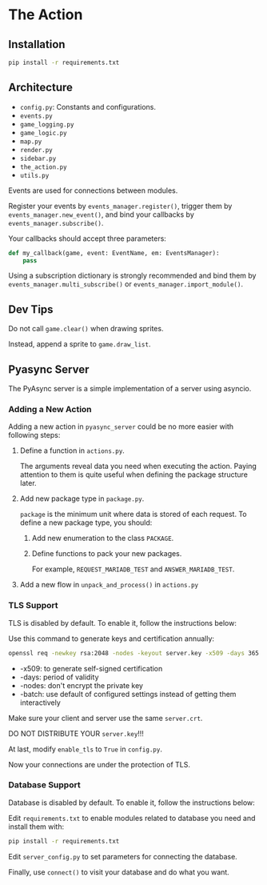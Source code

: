 # The Action

## Installation

```bash
pip install -r requirements.txt
```

## Architecture

- `config.py`: Constants and configurations.
- `events.py`
- `game_logging.py`
- `game_logic.py`
- `map.py`
- `render.py`
- `sidebar.py`
- `the_action.py`
- `utils.py`

Events are used for connections between modules.

Register your events by `events_manager.register()`, trigger them by `events_manager.new_event()`, and bind your callbacks by `events_manager.subscribe()`.

Your callbacks should accept three parameters:

```python
def my_callback(game, event: EventName, em: EventsManager):
    pass
```

Using a subscription dictionary is strongly recommended and bind them by `events_manager.multi_subscribe()` or `events_manager.import_module()`.

## Dev Tips

Do not call `game.clear()` when drawing sprites.

Instead, append a sprite to `game.draw_list`.

## Pyasync Server

The PyAsync server is a simple implementation of a server using asyncio.

### Adding a New Action

Adding a new action in `pyasync_server` could be no more easier with following steps:

1. Define a function in `actions.py`.

   The arguments reveal data you need when executing the action. Paying attention to them is quite useful when defining the package structure later.

2. Add new package type in `package.py`.

   `package` is the minimum unit where data is stored of each request. To define a new package type, you should:

   1. Add new enumeration to the class `PACKAGE`.

   2. Define functions to pack your new packages.

      For example, `REQUEST_MARIADB_TEST` and `ANSWER_MARIADB_TEST`.

3. Add a new flow in `unpack_and_process()` in `actions.py`

### TLS Support

TLS is disabled by default. To enable it, follow the instructions below:

Use this command to generate keys and certification annually:

```bash
openssl req -newkey rsa:2048 -nodes -keyout server.key -x509 -days 365 -out server.crt -batch
```

- -x509: to generate self-signed certification
- -days: period of validity
- -nodes: don't encrypt the private key
- -batch: use default of configured settings instead of getting them interactively

Make sure your client and server use the same `server.crt`.

DO NOT DISTRIBUTE YOUR `server.key`!!!

At last, modify `enable_tls` to `True` in `config.py`.

Now your connections are under the protection of TLS.

### Database Support

Database is disabled by default. To enable it, follow the instructions below:

Edit `requirements.txt` to enable modules related to database you need and install them with:

```bash
pip install -r requirements.txt
```

Edit `server_config.py` to set parameters for connecting the database.

Finally, use `connect()` to visit your database and do what you want.
